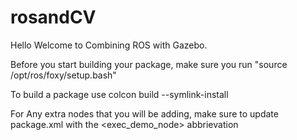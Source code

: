 # rosandCV
Hello Welcome to Combining ROS with Gazebo.

Before you start building your package, make sure you run "source /opt/ros/foxy/setup.bash"

To build a package use colcon build --symlink-install

For Any extra nodes that you will be adding, make sure to update package.xml with the <exec_demo_node> abbrievation